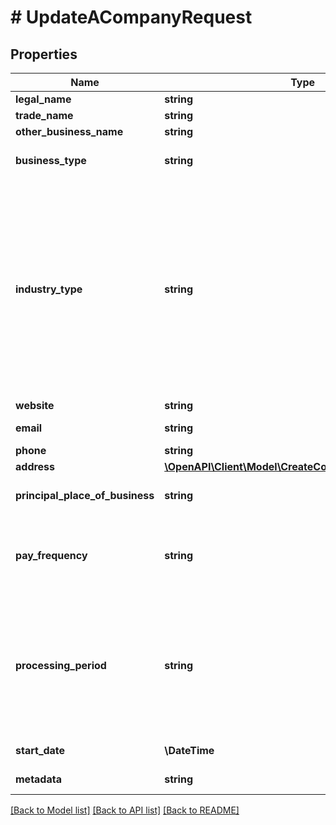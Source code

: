 # # UpdateACompanyRequest

## Properties

Name | Type | Description | Notes
------------ | ------------- | ------------- | -------------
**legal_name** | **string** | Legal name of the company | [optional]
**trade_name** | **string** | Trade name of the company | [optional]
**other_business_name** | **string** | Other business name used by the company. | [optional]
**business_type** | **string** | Business type of the company. One of &#x60;sole_proprietorship&#x60;, &#x60;partnership&#x60;, &#x60;c_corporation&#x60;, &#x60;s_corporation&#x60;, or &#x60;llc&#x60;. | [optional]
**industry_type** | **string** | Industry type of the company. One of &#x60;auto_or_machine_sales&#x60;, &#x60;auto_or_machine_repair&#x60;, &#x60;arts_or_entertainment_or_recreation&#x60;, &#x60;cleaning_services&#x60;, &#x60;consulting_services&#x60;, &#x60;educational_services&#x60;, &#x60;family_care_services&#x60;, &#x60;financial_services&#x60;, &#x60;food_and_beverage_retail_or_wholesale&#x60;, &#x60;general_construction_or_general_contracting&#x60;, &#x60;health_care&#x60;, &#x60;hospitality_or_accommodation&#x60;, &#x60;hvac_or_plumbing_or_electrical_contracting&#x60;, &#x60;legal_services&#x60;, &#x60;non_food_retail_or_wholesale&#x60;, &#x60;other&#x60;, &#x60;personal_care_services&#x60;, &#x60;real_estate&#x60;, &#x60;restaurant&#x60;, &#x60;scientific_or_technical_services&#x60;, &#x60;security_services&#x60;, &#x60;tobacco_or_alcohol_sales&#x60;, or &#x60;transportation&#x60;. | [optional]
**website** | **string** | Website URL of the company. | [optional]
**email** | **string** | Email address of payroll department or payroll administrator | [optional]
**phone** | **string** | Phone number for the company | [optional]
**address** | [**\OpenAPI\Client\Model\CreateCompanyRequestAddress**](CreateCompanyRequestAddress.md) |  | [optional]
**principal_place_of_business** | **string** | Company&#39;s workplace ID whose address would be printed on paystub, instead of legal address. | [optional]
**pay_frequency** | **string** | Frequency by which the employees get paid. One of \&quot;weekly\&quot;, \&quot;biweekly\&quot;, \&quot;semimonthly\&quot;, \&quot;monthly\&quot;, \&quot;quarterly\&quot;, or \&quot;annually\&quot; | [optional]
**processing_period** | **string** | The default processing period of payrolls. &lt;br&gt;&lt;br&gt;One of &#x60;four_day&#x60;, &#x60;two_day&#x60;, or &#x60;one_day&#x60;.&lt;br&gt;&lt;br&gt;The processing period determines the approval deadline of the payroll. For a payroll with a Friday payday, &#x60;four_day&#x60; will mean the approval deadline is on Monday, whereas &#x60;two_day&#x60; will mean the approval deadline is on Wednesday.&lt;br&gt;&lt;br&gt;The possible values for this field are constrained by the processing periods the company is approved for. | [optional]
**start_date** | **\DateTime** | Date the company will start using Check as their payroll processor | [optional]
**metadata** | **string** | Additional loosely structured information to associate with the company | [optional]

[[Back to Model list]](../../README.md#models) [[Back to API list]](../../README.md#endpoints) [[Back to README]](../../README.md)
